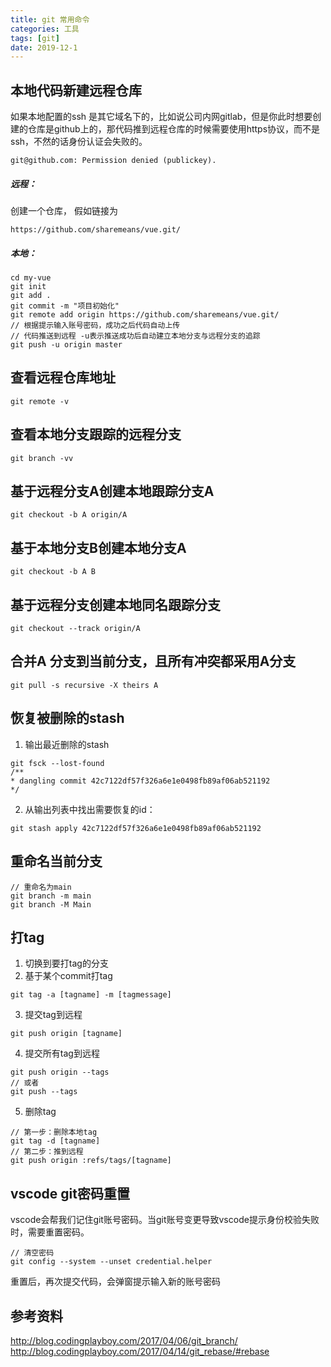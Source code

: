 ```yaml
---
title: git 常用命令
categories: 工具
tags: [git]
date: 2019-12-1
---
```


## 本地代码新建远程仓库

如果本地配置的ssh 是其它域名下的，比如说公司内网gitlab，但是你此时想要创建的仓库是github上的，那代码推到远程仓库的时候需要使用https协议，而不是ssh，不然的话身份认证会失败的。

```
git@github.com: Permission denied (publickey).
```

##### 远程：
创建一个仓库， 假如链接为
```
https://github.com/sharemeans/vue.git/
```

##### 本地：
```
cd my-vue
git init
git add .
git commit -m "项目初始化"
git remote add origin https://github.com/sharemeans/vue.git/
// 根据提示输入账号密码，成功之后代码自动上传
// 代码推送到远程 -u表示推送成功后自动建立本地分支与远程分支的追踪
git push -u origin master
```

## 查看远程仓库地址
```
git remote -v
```

## 查看本地分支跟踪的远程分支
```
git branch -vv
```
## 基于远程分支A创建本地跟踪分支A
```
git checkout -b A origin/A
```

## 基于本地分支B创建本地分支A
```
git checkout -b A B
```

## 基于远程分支创建本地同名跟踪分支
```
git checkout --track origin/A
```

## 合并A 分支到当前分支，且所有冲突都采用A分支
```
git pull -s recursive -X theirs A
```

## 恢复被删除的stash
1. 输出最近删除的stash
```
git fsck --lost-found
/**
* dangling commit 42c7122df57f326a6e1e0498fb89af06ab521192
*/
```
2. 从输出列表中找出需要恢复的id：
```
git stash apply 42c7122df57f326a6e1e0498fb89af06ab521192
```

## 重命名当前分支

```
// 重命名为main
git branch -m main
git branch -M Main
```

## 打tag
1. 切换到要打tag的分支
2. 基于某个commit打tag
```
git tag -a [tagname] -m [tagmessage]
```
3. 提交tag到远程
```
git push origin [tagname]
```
4. 提交所有tag到远程
```
git push origin --tags
// 或者
git push --tags
```
5. 删除tag
```
// 第一步：删除本地tag
git tag -d [tagname]
// 第二步：推到远程
git push origin :refs/tags/[tagname]
```

## vscode git密码重置
vscode会帮我们记住git账号密码。当git账号变更导致vscode提示身份校验失败时，需要重置密码。
```
// 清空密码
git config --system --unset credential.helper
```

重置后，再次提交代码，会弹窗提示输入新的账号密码

## 参考资料

http://blog.codingplayboy.com/2017/04/06/git_branch/
http://blog.codingplayboy.com/2017/04/14/git_rebase/#rebase